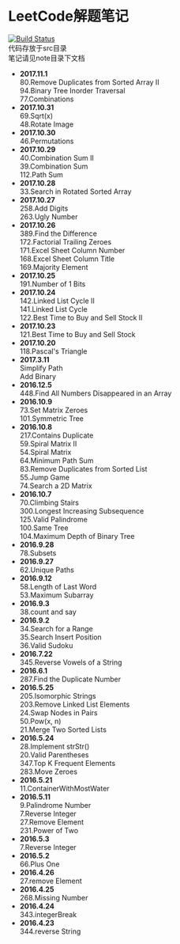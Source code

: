 # LeetCode解题笔记  
[![Build Status](https://travis-ci.org/zhangtianle/LeetCode.svg?branch=master)](https://travis-ci.org/zhangtianle/LeetCode)  
代码存放于src目录  
笔记请见note目录下文档  

- **2017.11.1**  
80.Remove Duplicates from Sorted Array II  
94.Binary Tree Inorder Traversal  
77.Combinations  
- **2017.10.31**  
69.Sqrt(x)  
48.Rotate Image  
- **2017.10.30**  
46.Permutations  
- **2017.10.29**  
40.Combination Sum II  
39.Combination Sum  
112.Path Sum  
- **2017.10.28**  
33.Search in Rotated Sorted Array  
- **2017.10.27**  
258.Add Digits  
263.Ugly Number  
- **2017.10.26**  
389.Find the Difference  
172.Factorial Trailing Zeroes  
171.Excel Sheet Column Number  
168.Excel Sheet Column Title  
169.Majority Element  
- **2017.10.25**  
191.Number of 1 Bits  
- **2017.10.24**  
142.Linked List Cycle II  
141.Linked List Cycle  
122.Best Time to Buy and Sell Stock II  
- **2017.10.23**  
121.Best Time to Buy and Sell Stock
- **2017.10.20**  
118.Pascal's Triangle  
- **2017.3.11**  
Simplify Path  
Add Binary  
- **2016.12.5**  
448.Find All Numbers Disappeared in an Array  
- **2016.10.9**  
73.Set Matrix Zeroes  
101.Symmetric Tree  
- **2016.10.8**  
217.Contains Duplicate  
59.Spiral Matrix II  
54.Spiral Matrix  
64.Minimum Path Sum  
83.Remove Duplicates from Sorted List  
55.Jump Game  
74.Search a 2D Matrix  
- **2016.10.7**  
70.Climbing Stairs  
300.Longest Increasing Subsequence  
125.Valid Palindrome  
100.Same Tree  
104.Maximum Depth of Binary Tree  
- **2016.9.28**  
78.Subsets  
- **2016.9.27**  
62.Unique Paths  
- **2016.9.12**  
58.Length of Last Word  
53.Maximum Subarray  
- **2016.9.3**  
38.count and say  
- **2016.9.2**  
34.Search for a Range  
35.Search Insert Position  
36.Valid Sudoku  
- **2016.7.22**  
345.Reverse Vowels of a String  
- **2016.6.1**  
287.Find the Duplicate Number  
- **2016.5.25**  
205.Isomorphic Strings  
203.Remove Linked List Elements  
24.Swap Nodes in Pairs  
50.Pow(x, n)  
21.Merge Two Sorted Lists  
- **2016.5.24**  
28.Implement strStr()  
20.Valid Parentheses  
347.Top K Frequent Elements  
283.Move Zeroes  
- **2016.5.21**  
11.ContainerWithMostWater  
- **2016.5.11**  
9.Palindrome Number  
7.Reverse Integer  
27.Remove Element  
231.Power of Two  
- **2016.5.3**  
7.Reverse Integer  
- **2016.5.2**  
66.Plus One  
- **2016.4.26**  
27.remove Element  
- **2016.4.25**  
268.Missing Number  
- **2016.4.24**  
343.integerBreak  
- **2016.4.23**  
344.reverse String  